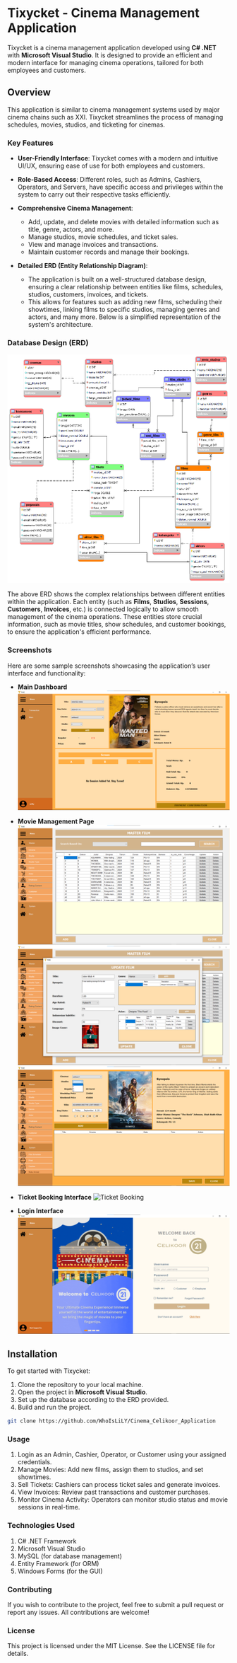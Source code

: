# Tixycket - Cinema Management Application

Tixycket is a cinema management application developed using **C# .NET** with **Microsoft Visual Studio**. It is designed to provide an efficient and modern interface for managing cinema operations, tailored for both employees and customers.

## Overview

This application is similar to cinema management systems used by major cinema chains such as XXI. Tixycket streamlines the process of managing schedules, movies, studios, and ticketing for cinemas.

### Key Features

- **User-Friendly Interface**: Tixycket comes with a modern and intuitive UI/UX, ensuring ease of use for both employees and customers.
  
- **Role-Based Access**: Different roles, such as Admins, Cashiers, Operators, and Servers, have specific access and privileges within the system to carry out their respective tasks efficiently.

- **Comprehensive Cinema Management**:
  - Add, update, and delete movies with detailed information such as title, genre, actors, and more.
  - Manage studios, movie schedules, and ticket sales.
  - View and manage invoices and transactions.
  - Maintain customer records and manage their bookings.

- **Detailed ERD (Entity Relationship Diagram)**:
  - The application is built on a well-structured database design, ensuring a clear relationship between entities like films, schedules, studios, customers, invoices, and tickets.
  - This allows for features such as adding new films, scheduling their showtimes, linking films to specific studios, managing genres and actors, and many more. Below is a simplified representation of the system's architecture.

### Database Design (ERD)
![ERD](assets/images/erd_celikoor_project.png)

The above ERD shows the complex relationships between different entities within the application. Each entity (such as **Films**, **Studios**, **Sessions**, **Customers**, **Invoices**, etc.) is connected logically to allow smooth management of the cinema operations. These entities store crucial information, such as movie titles, show schedules, and customer bookings, to ensure the application's efficient performance.

### Screenshots
Here are some sample screenshots showcasing the application’s user interface and functionality:

- **Main Dashboard**
  ![Main Dashboard](assets/images/buy.png)

- **Movie Management Page**
  ![Movie Management](assets/images/management.png)
  ![Movie Update](assets/images/update.png)
  ![Movie Scheduling](assets/images/schedule.png)

- **Ticket Booking Interface**
  ![Ticket Booking](assets/images/erd_diagram.png)

- **Login Interface**
  ![Login](assets/images/login.png)
## Installation

To get started with Tixycket:

1. Clone the repository to your local machine.
2. Open the project in **Microsoft Visual Studio**.
3. Set up the database according to the ERD provided.
4. Build and run the project.

```bash
git clone https://github.com/WhoIsLiLY/Cinema_Celikoor_Application
```

### Usage
1. Login as an Admin, Cashier, Operator, or Customer using your assigned credentials.
2. Manage Movies: Add new films, assign them to studios, and set showtimes.
3. Sell Tickets: Cashiers can process ticket sales and generate invoices.
4. View Invoices: Review past transactions and customer purchases.
5. Monitor Cinema Activity: Operators can monitor studio status and movie sessions in real-time.

### Technologies Used
1. C# .NET Framework
2. Microsoft Visual Studio
3. MySQL (for database management)
4. Entity Framework (for ORM)
5. Windows Forms (for the GUI)

### Contributing
If you wish to contribute to the project, feel free to submit a pull request or report any issues. All contributions are welcome!

### License
This project is licensed under the MIT License. See the LICENSE file for details.
